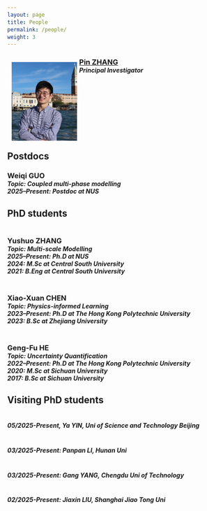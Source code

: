 ```yaml
---
layout: page
title: People
permalink: /people/
weight: 3
---
```


<!-- Dr. ZHANG annotate-->

<div>

<img src="/assets/Pin_Zhang.jpg" hspace="10" style="width:150px; height:180px; float:left; margin: 10px; margin-right: 1%; margin-bottom: 0.5em;">
<h3 style="margin-bottom:0;"> <a href="/people/pinzhang/"> Pin ZHANG </a></h3>
<h5 style="margin-top:0; margin-bottom:0;"> Principal Investigator </h5>
<a href="mailto: pinzhang@nus.edu.sg"><i class="fas fa-envelope-square fa-lg"></i></a>
<a href="https://scholar.google.com/citations?user=_4-M1mYAAAAJ&hl=en" target="_blank"><i class="ai ai-google-scholar-square ai-lg"></i></a>
<a href="https://www.linkedin.com/in/pin-zhang-086579278/" target="_blank"><i class="fab fab fa-linkedin fa-lg"></i></a>
<a href="https://github.com/PinZhang3" target="_blank"><i class="fab fa-github-square fa-lg"></i></a>

</div>  

<p style="clear: both;">

<div> 
  
<h2><strong>Postdocs</strong></h2>

</div>  

<h3 style="margin-bottom:0;"> Weiqi GUO </h3>
<h5 style="margin-top:0; margin-bottom:0;"> Topic: Coupled multi-phase modelling </h5>
<h5 style="margin-top:0; margin-bottom:0;"> 2025–Present: Postdoc at NUS </h5>

<p style="clear: both;">

<div> 
  
<h2><strong>PhD students</strong></h2>

</div>  

<!-- Wrapper for all PhD students -->
<div style="display: flex; justify-content: space-between; gap: 20px; flex-wrap: wrap;">

  <!-- Student 1 -->
  <div style="flex: 1; min-width: 250px;">
    <h3 style="margin-bottom:0;">Yushuo ZHANG</h3>
    <h5 style="margin-top:0; margin-bottom:0;">Topic: Multi-scale Modelling</h5>
    <h5 style="margin-top:0; margin-bottom:0;">2025–Present: Ph.D at NUS</h5>
    <h5 style="margin-top:0; margin-bottom:0;">2024: M.Sc at Central South University</h5>
    <h5 style="margin-top:0; margin-bottom:0;">2021: B.Eng at Central South University</h5>
  </div>

  <!-- Student 2 -->
  <div style="flex: 1; min-width: 250px;">
    <h3 style="margin-bottom:0;">Xiao-Xuan CHEN</h3>
    <h5 style="margin-top:0; margin-bottom:0;">Topic: Physics-informed Learning</h5>
    <h5 style="margin-top:0; margin-bottom:0;">2023–Present: Ph.D at The Hong Kong Polytechnic University</h5>
    <h5 style="margin-top:0; margin-bottom:0;">2023: B.Sc at Zhejiang University</h5>
  </div>

  <!-- Student 3 -->
  <div style="flex: 1; min-width: 250px;">
    <h3 style="margin-bottom:0;">Geng-Fu HE</h3>
    <h5 style="margin-top:0; margin-bottom:0;">Topic: Uncertainty Quantification</h5>
    <h5 style="margin-top:0; margin-bottom:0;">2022–Present: Ph.D at The Hong Kong Polytechnic University</h5>
    <h5 style="margin-top:0; margin-bottom:0;">2020: M.Sc at Sichuan University</h5>
    <h5 style="margin-top:0; margin-bottom:0;">2017: B.Sc at Sichuan University</h5>
  </div>

</div>

<div>
  
<h2><strong>Visiting PhD students</strong></h2>

</div>

<!-- Wrapper for all Visiting PhD students -->
<div style="display: flex; justify-content: space-between; gap: 20px; flex-wrap: wrap;">
  
  <div style="flex: 1; min-width: 250px;">
    <h5 style="margin-bottom:0;">05/2025-Present, Ya YIN, Uni of Science and Technology Beijing</h5>
  </div>
  
  <div style="flex: 1; min-width: 250px;">
    <h5 style="margin-bottom:0;">03/2025-Present: Panpan LI, Hunan Uni</h5>
  </div>

  <div style="flex: 1; min-width: 250px;">
  <h5 style="margin-bottom:0;">03/2025-Present: Gang YANG, Chengdu Uni of Technology</h5>
  </div>

  <div style="flex: 1; min-width: 250px;">
  <h5 style="margin-bottom:0;">02/2025-Present: Jiaxin LIU, Shanghai Jiao Tong Uni</h5>
  </div>

</div>  

<p style="clear: both;">
